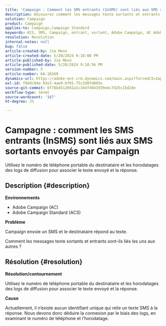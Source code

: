 ```yaml
---
title: 'Campaign : Comment les SMS entrants (InSMS) sont liés aux SMS sortants envoyés par Campaign'
description: Découvrez comment les messages texte sortants et entrants sont liés les uns aux autres dans Campaign.
solution: Campaign
product: Campaign
applies-to: Campaign,Campaign Standard
keywords: KCS, SMS, Campaign, entrant, sortant, Adobe Campaign, AC Adobe Campaign Standard, ACS, FAQ
resolution: Resolution
internal-notes: null
bug: false
article-created-by: Jim Menn
article-created-date: 5/20/2024 9:18:08 PM
article-published-by: Jim Menn
article-published-date: 5/20/2024 9:18:56 PM
version-number: 5
article-number: KA-16269
dynamics-url: https://adobe-ent.crm.dynamics.com/main.aspx?forceUCI=1&pagetype=entityrecord&etn=knowledgearticle&id=6d4bd16f-ee16-ef11-9f8a-6045bd006268
exl-id: f0ddc94e-93e3-4ae9-bf91-75c3d8fd005e
source-git-commit: 6f78b4512041a1c344f4043559e4c7d25c15d2de
workflow-type: tm+mt
source-wordcount: '167'
ht-degree: 2%

---
```


# Campagne : comment les SMS entrants (InSMS) sont liés aux SMS sortants envoyés par Campaign


Utilisez le numéro de téléphone portable du destinataire et les horodatages des logs de diffusion pour associer le texte envoyé et la réponse.

## Description {#description}


<b>Environnements</b>

- Adobe Campaign (AC)
- Adobe Campaign Standard (ACS)


<b>Problème</b>

Campaign envoie un SMS et le destinataire répond au texte.

Comment les messages texte sortants et entrants sont-ils liés les uns aux autres ?


## Résolution {#resolution}


<b>Résolution/contournement</b>

Utilisez le numéro de téléphone portable du destinataire et les horodatages des logs de diffusion pour associer le texte envoyé et la réponse.

<b>Cause</b>

Actuellement, il n’existe aucun identifiant unique qui relie un texte SMS à la réponse. Nous devons donc déduire la connexion par le biais des logs, en examinant le numéro de téléphone et l’horodatage.
